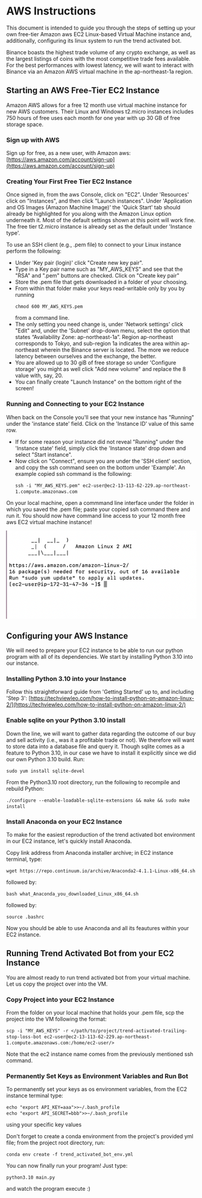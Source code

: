 # AWS Instructions
This document is intended to guide you through the steps of setting up your own free-tier Amazon aws EC2 Linux-based Virtual Machine instance and, 
additionally, configuring its linux system to run the trend activated bot. 

Binance boasts the highest trade volume of any crypto exchange, as well as the largest listings of coins with the most competitive trade fees available. For the best performances with lowest latency, we will want to interact with Binance via an Amazon AWS virtual machine in the ap-northeast-1a region.

## Starting an AWS Free-Tier EC2 Instance
Amazon AWS allows for a free 12 month use virtual machine instance for new AWS customers. Their Linux and Windows t2.micro instances includes 750 hours
of free uses each month for one year with up 30 GB of free storage space.

### Sign up with AWS
Sign up for free, as a new user, with Amazon aws:  
[https://aws.amazon.com/account/sign-up](https://aws.amazon.com/account/sign-up)

### Creating Your First Free Tier EC2 Instance
Once signed in, from the aws Console, click on "EC2".
Under 'Resources' click on "Instances", and then click "Launch instances".
Under 'Application and OS Images (Amazon Machine Image)' the 'Quick Start' tab should already be highlighted for you along with the Amazon Linux option underneath it.
Most of the default settings shown at this point will work fine. The free tier t2.micro instance is already set as the default under 'Instance type'.

To use an SSH client (e.g., .pem file) to connect to your Linux instance perform the following:
- Under 'Key pair (login)' click "Create new key pair".
- Type in a Key pair name such as "MY_AWS_KEYS" and see that the "RSA" and ".pem" buttons are checked. Click on "Create key pair"
- Store the .pem file that gets downloaded in a folder of your choosing.
- From within that folder make your keys read-writable only by you by running 
  ```
  chmod 600 MY_AWS_KEYS.pem
  ```
  from a command line.
- The only setting you need change is, under 'Network settings' click "Edit" and, under the 'Subnet' drop-down menu, select the option that states 
“Availability Zone: ap-northeast-1a”. Region ap-northeast corresponds to Tokyo, and sub-region 1a indicates the area within ap-northeast wherein the Binance server is located.
The more we reduce latency between ourselves and the exchange, the better.
- You are allowed up to 30 giB of free storage so under 'Configure storage' you might as well click "Add new volume" and replace the 8 value with, say, 20.
- You can finally create "Launch Instance" on the bottom right of the screen!

### Running and Connecting to your EC2 Instance
When back on the Console you'll see that your new instance has "Running" under the 'instance state' field. Click on the 'Instance ID' value of this same row.
- If for some reason your instance did not reveal "Running" under the 'Instance state' field, simply click the 'Instance state' drop down and select "Start instance".
- Now click on "Connect", ensure you are under the 'SSH client' section, and copy the ssh command seen on the bottom under 'Example'. An example copied ssh command is the following:
  ```
  ssh -i "MY_AWS_KEYS.pem" ec2-user@ec2-13-113-62-229.ap-northeast-1.compute.amazonaws.com
  ```

On your local machine, open a commmand line interface under the folder in which you saved the .pem file; paste your copied ssh command there and run it.
You should now have command line access to your 12 month free aws EC2 virtual machine instance!


![Amazon Instance](amazon_instance)


## Configuring your AWS Instance
We will need to prepare your EC2 instance to be able to run our python program with all of its dependencies. We start by installing Python 3.10 into our instance.

### Installing Python 3.10 into your Instance
Follow this straightforward guide from 'Getting Started' up to, and including 'Step 3':
[https://techviewleo.com/how-to-install-python-on-amazon-linux-2/](https://techviewleo.com/how-to-install-python-on-amazon-linux-2/)

### Enable sqlite on your Python 3.10 install
Down the line, we will want to gather data regarding the outcome of our buy and sell activity (i.e., was it a profitable trade or not). We therefore will want to store data into a database file and query it. Though sqlite comes as a feature to Python 3.10, in our case we have to install it explicitly since we did our own Python 3.10 build.
Run:
```
sudo yum install sqlite-devel
```

From the Python3.10 root directory, run the following to recompile and rebuild Python:
```
./configure --enable-loadable-sqlite-extensions && make && sudo make install
```

### Install Anaconda on your EC2 Instance
To make for the easiest reproduction of the trend activated bot environment in our EC2 instance, let's quickly install Anaconda.

Copy link address from Anaconda installer archive; in EC2 instance terminal, type:
```
wget https://repo.continuum.io/archive/Anaconda2-4.1.1-Linux-x86_64.sh
```

followed by:
```
bash what_Anaconda_you_downloaded_Linux_x86_64.sh
```

followed by:
```
source .bashrc
```

Now you should be able to use Anaconda and all its feautures within your EC2 instance.
## Running Trend Activated Bot from your EC2 Instance
You are almost ready to run trend activated bot from your virtual machine. Let us copy the project over into the VM.

### Copy Project into your EC2 Instance
From the folder on your local machine that holds your .pem file, scp the project into the VM following the format:
```
scp -i "MY_AWS_KEYS" -r </path/to/project/trend-activated-trailing-stop-loss-bot ec2-user@ec2-13-113-62-229.ap-northeast-1.compute.amazonaws.com:/home/ec2-user/>
```
Note that the ec2 instance name comes from the previously mentioned ssh command.

### Permanently Set Keys as Environment Variables and Run Bot
To permanently set your keys as os environment variables, from the EC2 instance terminal type:
```
echo "export API_KEY=aaa">>~/.bash_profile
echo "export API_SECRET=bbb">>~/.bash_profile
```
using your specific key values

Don't forget to create a conda environment from the project's provided yml file; from the project root directory, run:
```
conda env create -f trend_activated_bot_env.yml
```

You can now finally run your program! Just type:
```
python3.10 main.py
```
and watch the program execute :)



